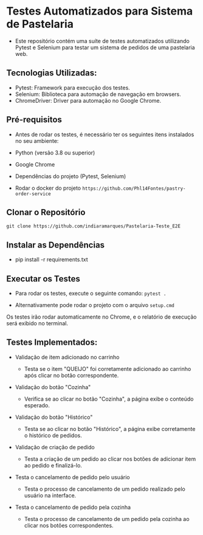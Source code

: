 # **Testes Automatizados para Sistema de Pastelaria**

- Este repositório contém uma suíte de testes automatizados utilizando Pytest e Selenium para testar um sistema de pedidos de uma pastelaria web.

## **Tecnologias Utilizadas**:

- Pytest: Framework para execução dos testes.
- Selenium: Biblioteca para automação de navegação em browsers.
- ChromeDriver: Driver para automação no Google Chrome.

## **Pré-requisitos**

- Antes de rodar os testes, é necessário ter os seguintes itens instalados no seu ambiente:

- Python (versão 3.8 ou superior)
- Google Chrome
- Dependências do projeto (Pytest, Selenium)
- Rodar o docker do projeto `https://github.com/Phl14Fontes/pastry-order-service`

##	Clonar o Repositório

`git clone https://github.com/indiaramarques/Pastelaria-Teste_E2E`
  

## Instalar as Dependências

- pip install -r requirements.txt

## Executar os Testes

- Para rodar os testes, execute o seguinte comando:
`pytest .`

- Alternativamente pode rodar o projeto com o arquivo
  `setup.cmd`

Os testes irão rodar automaticamente no Chrome, e o relatório de execução será exibido no terminal.

## Testes Implementados:

- Validação de item adicionado no carrinho
	- Testa se o item "QUEIJO" foi corretamente adicionado ao carrinho após clicar no botão correspondente.

-	Validação do botão "Cozinha"
	- Verifica se ao clicar no botão "Cozinha", a página exibe o conteúdo esperado.

- Validação do botão "Histórico"
	- Testa se ao clicar no botão "Histórico", a página exibe corretamente o histórico de pedidos.

- Validação de criação de pedido
	- Testa a criação de um pedido ao clicar nos botões de adicionar item ao pedido e finalizá-lo.

- Testa o cancelamento de pedido pelo usuário
	- Testa o processo de cancelamento de um pedido realizado pelo usuário na interface.

-	Testa o cancelamento de pedido pela cozinha
	- Testa o processo de cancelamento de um pedido pela cozinha ao clicar nos botões correspondentes.

